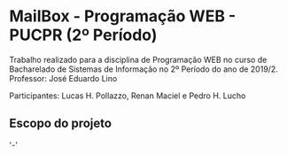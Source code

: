 ﻿# MailBox - Programação WEB - PUCPR (2º Período)
 Trabalho realizado para a disciplina de Programação WEB no curso de Bacharelado de Sistemas de Informação no 2º Período do ano de 2019/2. Professor: José Eduardo Lino 
 
 Participantes: Lucas H. Pollazzo, Renan Maciel e Pedro H. Lucho

## Escopo do projeto
 '-'
